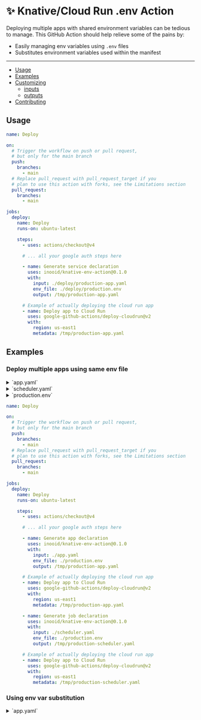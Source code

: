 # ✨ Knative/Cloud Run .env Action

Deploying multiple apps with shared environment variables can be tedious to
manage. This GitHub Action should help relieve some of the pains by:

- Easily managing env variables using `.env` files
- Substitutes environment variables used within the manifest

---

- [Usage](#usage)
- [Examples](#examples)
- [Customizing](#customizing)
  - [inputs](#inputs)
  - [outputs](#outputs)
- [Contributing](#contributing)

## Usage

```yml
name: Deploy

on:
  # Trigger the workflow on push or pull request,
  # but only for the main branch
  push:
    branches:
      - main
  # Replace pull_request with pull_request_target if you
  # plan to use this action with forks, see the Limitations section
  pull_request:
    branches:
      - main

jobs:
  deploy:
    name: Deploy
    runs-on: ubuntu-latest

    steps:
      - uses: actions/checkout@v4

      # ... all your google auth steps here

      - name: Generate service declaration
        uses: inooid/knative-env-action@0.1.0
        with:
          input: ./deploy/production-app.yaml
          env_file: ./deploy/production.env
          output: /tmp/production-app.yaml

      # Example of actually deploying the cloud run app
      - name: Deploy app to Cloud Run
        uses: google-github-actions/deploy-cloudrun@v2
        with:
          region: us-east1
          metadata: /tmp/production-app.yaml
```

## Examples

### Deploy multiple apps using same env file

<details>
  <summary>`app.yaml`</summary>

```yaml
# app.yaml
apiVersion: serving.knative.dev/v1
kind: Service
metadata:
  name: my-test-schedulder
  labels:
    cloud.googleapis.com/location: us-east1
spec:
  template:
    spec:
      containers:
        - name: my-test-app
          image: my-image
          ports:
            - name: http1
              containerPort: 8080
```

</details>

<details>
  <summary>`scheduler.yaml`</summary>

```yaml
# scheduler.yaml
apiVersion: run.googleapis.com/v1
kind: Job
metadata:
  name: my-test-schedulder
  labels:
    cloud.googleapis.com/location: us-east1
spec:
  template:
    metadata:
      annotations:
        run.googleapis.com/execution-environment: gen2
    spec:
      taskCount: 1
      template:
        spec:
          containers:
            - name: my-test-schedulder
              image: my-image
              command: ./scheduler --limit 50
```

</details>

<details>
  <summary>`production.env`</summary>

```env
APP_URL=https://localhost
LOG_LEVEL=info

MAIL_HOST=smtp.sendgrid.net
MAIL_PORT=587
MAIL_USERNAME=apikey
MAIL_PASSWORD=sendgrid_api_key
MAIL_ENCRYPTION=tls
MAIL_FROM_NAME="John Smith"
MAIL_FROM_ADDRESS=from@example.com
```

</details>

```yml
name: Deploy

on:
  # Trigger the workflow on push or pull request,
  # but only for the main branch
  push:
    branches:
      - main
  # Replace pull_request with pull_request_target if you
  # plan to use this action with forks, see the Limitations section
  pull_request:
    branches:
      - main

jobs:
  deploy:
    name: Deploy
    runs-on: ubuntu-latest

    steps:
      - uses: actions/checkout@v4

      # ... all your google auth steps here

      - name: Generate app declaration
        uses: inooid/knative-env-action@0.1.0
        with:
          input: ./app.yaml
          env_file: ./production.env
          output: /tmp/production-app.yaml

      # Example of actually deploying the cloud run app
      - name: Deploy app to Cloud Run
        uses: google-github-actions/deploy-cloudrun@v2
        with:
          region: us-east1
          metadata: /tmp/production-app.yaml

      - name: Generate job declaration
        uses: inooid/knative-env-action@0.1.0
        with:
          input: ./scheduler.yaml
          env_file: ./production.env
          output: /tmp/production-scheduler.yaml

      # Example of actually deploying the cloud run app
      - name: Deploy app to Cloud Run
        uses: google-github-actions/deploy-cloudrun@v2
        with:
          region: us-east1
          metadata: /tmp/production-scheduler.yaml
```

### Using env var substitution

<details>
  <summary>`app.yaml`</summary>

```yaml
# app.yaml
apiVersion: serving.knative.dev/v1
kind: Service
metadata:
  name: ${APP_NAME}
  labels:
    cloud.googleapis.com/location: ${APP_LOCATION}
spec:
  template:
    spec:
      containers:
        - name: ${APP_NAME}
          image: ${APP_IMAGE}
          ports:
            - name: http1
              containerPort: 8080
```

```yml
name: Deploy

on:
  # Trigger the workflow on push or pull request,
  # but only for the main branch
  push:
    branches:
      - main
  # Replace pull_request with pull_request_target if you
  # plan to use this action with forks, see the Limitations section
  pull_request:
    branches:
      - main

jobs:
  deploy:
    name: Deploy
    runs-on: ubuntu-latest

    steps:
      - uses: actions/checkout@v4

      # ... all your google auth steps here

      - name: Generate app declaration
        uses: inooid/knative-env-action@0.1.0
        env:
          APP_NAME: ${{ vars.APP_NAME }}
          APP_LOCATION: ${{ vars.APP_LOCATION }}
          # Could be the output from the image build step
          APP_IMAGE: ${{ vars.APP_IMAGE }}
        with:
          input: ./app.yaml
          env_file: ./production.env
          output: /tmp/production-app.yaml

      # Example of actually deploying the cloud run app
      - name: Deploy app to Cloud Run
        uses: google-github-actions/deploy-cloudrun@v2
        with:
          region: ${{ vars.APP_LOCATION }}
          metadata: /tmp/production-app.yaml
```

### Multi container apps

<details>
  <summary>`app.yaml`</summary>

```yaml
# app.yaml
apiVersion: serving.knative.dev/v1
kind: Service
metadata:
  name: my-test-app
  labels:
    cloud.googleapis.com/location: ${APP_LOCATION}
spec:
  template:
    spec:
      containers:
        # Nginx container
        - name: nginx
          image: nginx
          ports:
            - name: http1
              containerPort: 8080

        # Application container
        - name: my-test-app
          image: my-image
          env:
            - name: PORT
              value: '8888'
```

```yml
name: Deploy

on:
  # Trigger the workflow on push or pull request,
  # but only for the main branch
  push:
    branches:
      - main
  # Replace pull_request with pull_request_target if you
  # plan to use this action with forks, see the Limitations section
  pull_request:
    branches:
      - main

jobs:
  deploy:
    name: Deploy
    runs-on: ubuntu-latest

    steps:
      - uses: actions/checkout@v4

      # ... all your google auth steps here

      - name: Generate app declaration
        uses: inooid/knative-env-action@0.1.0
        with:
          input: ./app.yaml
          container_name: my-test-app
          env_file: ./production.env
          output: /tmp/production-app.yaml

      # Example of actually deploying the cloud run app
      - name: Deploy app to Cloud Run
        uses: google-github-actions/deploy-cloudrun@v2
        with:
          region: ${{ vars.APP_LOCATION }}
          metadata: /tmp/production-app.yaml
```

## Customizing

### inputs

The following inputs can be used as `step.with` keys:

| Name             | Type     | Required? | Description                                                               |
| ---------------- | -------- | --------- | ------------------------------------------------------------------------- |
| `input`          | `String` | Yes       | The input path of the knative YAML file (e.g. `./app.yaml`)               |
| `env_file`       | `String` | Yes       | The path to the `.env` file                                               |
| `output`         | `String` | Yes       | The output path of the generated knative YAML file (e.g. `/tmp/app.yaml`) |
| `container_name` | `String` | No        | The name of the target container, by default we take the first container  |

### outputs

There are currently no outputs available

## Contributing

Want to contribute? Awesome! You can find information about contributing to this
project in the [CONTRIBUTING.md](/.github/CONTRIBUTING.md)

